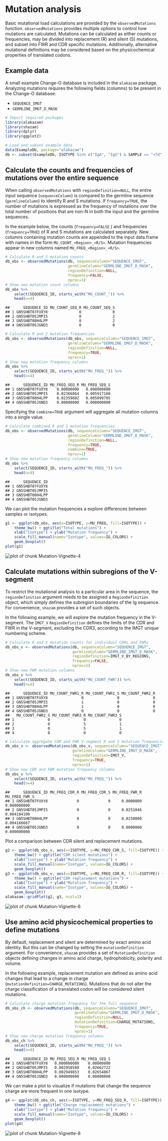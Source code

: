 Mutation analysis
====================


Basic mutational load calculations are provided by the `observedMutations` function. 
`observedMutations` provides multiple options to control how mutations are calculated.
Mutations can be calculated as either counts or frequencies, may be divided into 
replacement (R) and silent (S) mutations, and subset into FWR and CDR specific mutations.
Additionally, alternative mutational definitions may be considered based on the 
physicochemical properties of translated codons.

## Example data

A small example Change-O database is included in the `alakazam` package. 
Analyzing mutations requires the following fields (columns) to 
be present in the Change-O database: 

* `SEQUENCE_IMGT`
* `GERMLINE_IMGT_D_MASK`


```r
# Import required packages
library(alakazam)
library(shazam)
library(dplyr)
library(ggplot2)

# Load and subset example data
data(ExampleDb, package="alakazam")
db <- subset(ExampleDb, ISOTYPE %in% c("IgA", "IgG") & SAMPLE == "+7d")
```

## Calculate the counts and frequencies of mutations over the entire sequence

When calling `observedMutations` with `regionDefinition=NULL`, the entire input sequence 
(`sequenceColumn`) is compared to the germline sequence (`germlineColumn`) to identify R and S mutations. 
If `frequency=TRUE`, the number of mutations is expressed as the frequency of mutations 
over the total number of positions that are non-N in both the input and the germline sequences. 

In the example below, the counts (`frequency=FALSE` ) and frequencies (`frequency=TRUE`) of 
R and S mutations are calculated separately. New columns containing mutation counts are 
appended to the input data.frame with names in the form `MU_COUNT_<Region>_<R/S>`. 
Mutation frequencies appear in new columns named `MU_FREQ_<Region>_<R/S>`.


```r
# Calculate R and S mutation counts
db_obs <- observedMutations(db, sequenceColumn="SEQUENCE_IMGT",
                            germlineColumn="GERMLINE_IMGT_D_MASK",
                            regionDefinition=NULL,
                            frequency=FALSE, 
                            nproc=1)
# Show new mutation count columns
db_obs %>% 
    select(SEQUENCE_ID, starts_with("MU_COUNT_")) %>%
    head(n=4)
```

```
##      SEQUENCE_ID MU_COUNT_SEQ_R MU_COUNT_SEQ_S
## 1 GN5SHBT07FUXY8              0              0
## 2 GN5SHBT05JMPI5              8              2
## 3 GN5SHBT08H4LPP              8              2
## 4 GN5SHBT05JGND3              0              0
```

```r
# Calculate R and S mutation frequencies
db_obs <- observedMutations(db_obs, sequenceColumn="SEQUENCE_IMGT",
                            germlineColumn="GERMLINE_IMGT_D_MASK",
                            regionDefinition=NULL,
                            frequency=TRUE, 
                            nproc=1)
# Show new mutation frequency columns
db_obs %>% 
    select(SEQUENCE_ID, starts_with("MU_FREQ_")) %>%
    head(n=4)
```

```
##      SEQUENCE_ID MU_FREQ_SEQ_R MU_FREQ_SEQ_S
## 1 GN5SHBT07FUXY8    0.00000000   0.000000000
## 2 GN5SHBT05JMPI5    0.02366864   0.005917160
## 3 GN5SHBT08H4LPP    0.02359882   0.005899705
## 4 GN5SHBT05JGND3    0.00000000   0.000000000
```

Specifying the `combine=TRUE` argument will aggregate all mutation 
columns into a single value.


```r
# Calculate combined R and S mutation frequencies
db_obs <- observedMutations(db, sequenceColumn="SEQUENCE_IMGT",
                            germlineColumn="GERMLINE_IMGT_D_MASK",
                            regionDefinition=NULL,
                            frequency=TRUE, 
                            combine=TRUE,
                            nproc=1)
# Show new mutation frequency columns
db_obs %>% 
    select(SEQUENCE_ID, starts_with("MU_FREQ_")) %>%
    head(n=4)
```

```
##      SEQUENCE_ID
## 1 GN5SHBT07FUXY8
## 2 GN5SHBT05JMPI5
## 3 GN5SHBT08H4LPP
## 4 GN5SHBT05JGND3
```

We can plot the mutation frequencies a explore differences between samples or isotypes.


```r
g1 <- ggplot(db_obs, aes(x=ISOTYPE, y=MU_FREQ, fill=ISOTYPE)) +
    theme_bw() + ggtitle("Total mutations") +
    xlab("Isotype") + ylab("Mutation frequency") +
    scale_fill_manual(name="Isotype", values=IG_COLORS) +
    geom_boxplot()
plot(g1)
```

![plot of chunk Mutation-Vignette-4](figure/Mutation-Vignette-4-1.png)

## Calculate mutations within subregions of the V-segment

To restrict the mutational analysis to a particular area in the sequence, the `regionDefinition`
argument needs to be assigned a `RegionDefinition` object, which simply defines the subregion 
boundaries of the Ig sequence. For convenience, `shazam` provides a set of such objects. 

In the following example, we will explore the mutation frequency in the V-segment. 
The `IMGT_V` `RegionDefinition` defines the limits of the CDR and FWR in the V-segment, 
excluding the CDR3, according to the IMGT unique numbering scheme.


```r
# Calculate R and S mutation counts for individual CDRs and FWRs
db_obs_v <- observedMutations(db, sequenceColumn="SEQUENCE_IMGT",
                              germlineColumn="GERMLINE_IMGT_D_MASK",
                              regionDefinition=IMGT_V_BY_REGIONS,
                              frequency=FALSE, 
                              nproc=1)
# Show new FWR mutation columns
db_obs_v %>% 
    select(SEQUENCE_ID, starts_with("MU_COUNT_FWR")) %>%
    head(n=4)
```

```
##      SEQUENCE_ID MU_COUNT_FWR1_R MU_COUNT_FWR1_S MU_COUNT_FWR2_R
## 1 GN5SHBT07FUXY8               0               0               0
## 2 GN5SHBT05JMPI5               1               0               0
## 3 GN5SHBT08H4LPP               1               0               0
## 4 GN5SHBT05JGND3               0               0               0
##   MU_COUNT_FWR2_S MU_COUNT_FWR3_R MU_COUNT_FWR3_S
## 1               0               0               0
## 2               0               5               1
## 3               0               5               1
## 4               0               0               0
```

```r
# Calculate aggregate CDR and FWR V-segment R and S mutation frequencies
db_obs_v <- observedMutations(db_obs_v, sequenceColumn="SEQUENCE_IMGT",
                              germlineColumn="GERMLINE_IMGT_D_MASK",
                              regionDefinition=IMGT_V,
                              frequency=TRUE, 
                              nproc=1)
# Show new CDR and FWR mutation frequency columns
db_obs_v %>% 
    select(SEQUENCE_ID, starts_with("MU_FREQ_")) %>%
    head(n=4)
```

```
##      SEQUENCE_ID MU_FREQ_CDR_R MU_FREQ_CDR_S MU_FREQ_FWR_R MU_FREQ_FWR_S
## 1 GN5SHBT07FUXY8             0             0     0.0000000   0.000000000
## 2 GN5SHBT05JMPI5             0             0     0.0251046   0.004184100
## 3 GN5SHBT08H4LPP             0             0     0.0250000   0.004166667
## 4 GN5SHBT05JGND3             0             0     0.0000000   0.000000000
```

Plot a comparison between CDR silent and replacement mutations.


```r
g2 <- ggplot(db_obs_v, aes(x=ISOTYPE, y=MU_FREQ_CDR_S, fill=ISOTYPE)) +
    theme_bw() + ggtitle("CDR silent mutations") +
    xlab("Isotype") + ylab("Mutation frequency") +
    scale_fill_manual(name="Isotype", values=IG_COLORS) +
    geom_boxplot()
g3 <- ggplot(db_obs_v, aes(x=ISOTYPE, y=MU_FREQ_CDR_R, fill=ISOTYPE)) +
    theme_bw() + ggtitle("CDR replacement mutations") +
    xlab("Isotype") + ylab("Mutation frequency") +
    scale_fill_manual(name="Isotype", values=IG_COLORS) +
    geom_boxplot()
alakazam::gridPlot(g2, g3, ncol=2)
```

![plot of chunk Mutation-Vignette-6](figure/Mutation-Vignette-6-1.png)


## Use amino acid physicochemical properties to define mutations

By default, replacement and silent are determined by exact amino acid identity. But this can be 
changed by setting the `mutationDefinition` argument. For convenience, `shazam` provides a set 
of `MutationDefinition` objects defining changes in amino acid charge, hydrophobicity, polarity 
and volume.

In the following example, replacement mutation are defined as amino acid changes that lead to a 
change in charge (`mutationDefinition=CHARGE_MUTATIONS`). Mutations that do not alter
the charge classification of a translated codon will be considered silent mutations.


```r
# Calculate charge mutation frequency for the full sequence
db_obs_ch <- observedMutations(db, sequenceColumn="SEQUENCE_IMGT",
                               germlineColumn="GERMLINE_IMGT_D_MASK",
                               regionDefinition=NULL,
                               mutationDefinition=CHARGE_MUTATIONS,
                               frequency=TRUE, 
                               nproc=1)
# Show new charge mutation frequency columns
db_obs_ch %>% 
    select(SEQUENCE_ID, starts_with("MU_FREQ_")) %>%
    head(n=4)
```

```
##      SEQUENCE_ID MU_FREQ_SEQ_R MU_FREQ_SEQ_S
## 1 GN5SHBT07FUXY8   0.000000000    0.00000000
## 2 GN5SHBT05JMPI5   0.002958580    0.02662722
## 3 GN5SHBT08H4LPP   0.002949853    0.02654867
## 4 GN5SHBT05JGND3   0.000000000    0.00000000
```

We can make a plot to visualize if mutations that change the sequence charge are more 
frequent in one isotype.


```r
g4 <- ggplot(db_obs_ch, aes(x=ISOTYPE, y=MU_FREQ_SEQ_R, fill=ISOTYPE)) +
    theme_bw() + ggtitle("Charge replacement mutations") +
    xlab("Isotype") + ylab("Mutation frequency") +
    scale_fill_manual(name="Isotype", values=IG_COLORS) +
    geom_boxplot()
plot(g4)
```

![plot of chunk Mutation-Vignette-8](figure/Mutation-Vignette-8-1.png)
